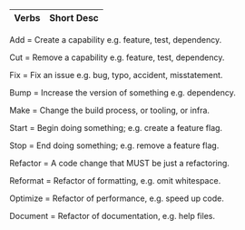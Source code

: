 Verbs | Short Desc
----|----
Add = Create a capability e.g. feature, test, dependency.

Cut = Remove a capability e.g. feature, test, dependency.

Fix = Fix an issue e.g. bug, typo, accident, misstatement.

Bump = Increase the version of something e.g. dependency.

Make = Change the build process, or tooling, or infra.

Start = Begin doing something; e.g. create a feature flag.

Stop = End doing something; e.g. remove a feature flag.

Refactor = A code change that MUST be just a refactoring.

Reformat = Refactor of formatting, e.g. omit whitespace.

Optimize = Refactor of performance, e.g. speed up code.

Document = Refactor of documentation, e.g. help files.

